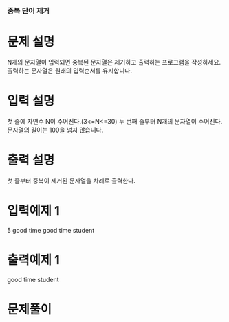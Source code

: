 ### 중복 단어 제거

# 문제 설명

N개의 문자열이 입력되면 중복된 문자열은 제거하고 출력하는 프로그램을 작성하세요.
출력하는 문자열은 원래의 입력순서를 유지합니다.


# 입력 설명

첫 줄에 자연수 N이 주어진다.(3<=N<=30)
두 번째 줄부터 N개의 문자열이 주어진다. 문자열의 길이는 100을 넘지 않습니다.


# 출력 설명

첫 줄부터 중복이 제거된 문자열을 차례로 출력한다.

# 입력예제 1

5
good
time
good
time
student

# 출력예제 1

good
time
student

# 문제풀이
